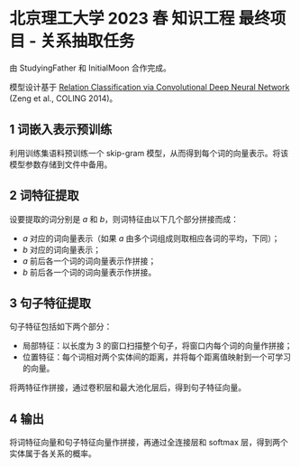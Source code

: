 # 北京理工大学 2023 春 知识工程 最终项目 - 关系抽取任务

由 StudyingFather 和 InitialMoon 合作完成。

模型设计基于 [Relation Classification via Convolutional Deep Neural Network](https://aclanthology.org/C14-1220) (Zeng et al., COLING 2014)。

## 1 词嵌入表示预训练

利用训练集语料预训练一个 skip-gram 模型，从而得到每个词的向量表示。将该模型参数存储到文件中备用。

## 2 词特征提取

设要提取的词分别是 $a$ 和 $b$，则词特征由以下几个部分拼接而成：

- $a$ 对应的词向量表示（如果 $a$ 由多个词组成则取相应各词的平均，下同）；
- $b$ 对应的词向量表示；
- $a$ 前后各一个词的词向量表示作拼接；
- $b$ 前后各一个词的词向量表示作拼接。

## 3 句子特征提取

句子特征包括如下两个部分：

- 局部特征：以长度为 3 的窗口扫描整个句子，将窗口内每个词的向量作拼接；
- 位置特征：每个词相对两个实体间的距离，并将每个距离值映射到一个可学习的向量。

将两特征作拼接，通过卷积层和最大池化层后，得到句子特征向量。

## 4 输出

将词特征向量和句子特征向量作拼接，再通过全连接层和 softmax 层，得到两个实体属于各关系的概率。
